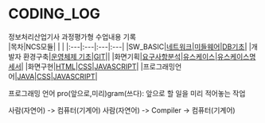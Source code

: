 # CODING_LOG
정보처리산업기사 과정평가형 수업내용 기록 <br>
|목차|NCS모듈| | |
|:---|:---|:---|:---|
|SW_BASIC|[네트워크](./SW_BASIC/네트워크)|[미들웨어](./SW_BASIC/미들웨어)|[DB기초](./SW_BASIC/DB기초)|
|개발자 환경구축|[운영체제 기초](./개발자_환경구축/리눅스)|[GIT](./개발자_환경구축/GIT)||
|화면기획|[요구사항분석](./화면기획/요구사항분석)|[유스케이스](./화면기획/유스케이스)|[유스케이스명세서](./화면기획/유스케이스명세서)|
|화면구현|[HTML](./화면구현/HTML)|[CSS](./화면구현/CSS)|[JAVASCRIPT](./화면구현/JS)|
|프로그래밍언어|[JAVA](./화면구현/HTML)|[CSS](./화면구현/CSS)|[JAVASCRIPT](./화면구현/JS)|

프로그래밍 언어
pro(앞으로,미리)gram(쓰다): 앞으로 할 일을 미리 적어놓는 작업

사람(자연어) -> 컴퓨터(기계어)
사람(자연어) -> Compiler -> 컴퓨터(기계어)







